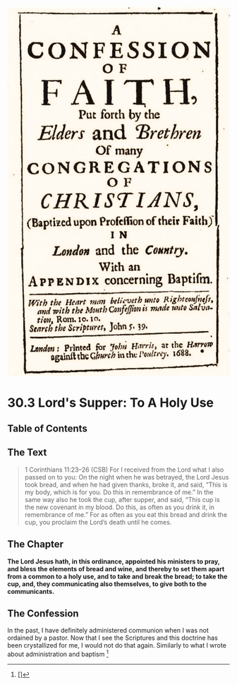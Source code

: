 <img class="intro-right" src="art-1689.png">

# 30.3 Lord's Supper: To A Holy Use

## Table of Contents

<!-- toc -->

## The Text

>1 Corinthians 11:23–26 (CSB) For I received from the Lord what I also passed on to you: On the night when he was betrayed, the Lord Jesus took bread, and when he had given thanks, broke it, and said, “This is my body, which is for you. Do this in remembrance of me.” In the same way also he took the cup, after supper, and said, “This cup is the new covenant in my blood. Do this, as often as you drink it, in remembrance of me.” For as often as you eat this bread and drink the cup, you proclaim the Lord’s death until he comes.

## The Chapter

**The Lord Jesus hath, in this ordinance, appointed his ministers to pray, and bless the elements of bread and wine, and thereby to set them apart from a common to a holy use, and to take and break the bread; to take the cup, and, they communicating also themselves, to give both to the communicants.**

## The Confession

In the past, I have definitely administered communion when I was not ordained by a pastor. Now that I see the Scriptures and this doctrine has been crystallized for me, I would not do that again. Similarly to what I wrote about administration and baptism [^1]

[^1]: []
